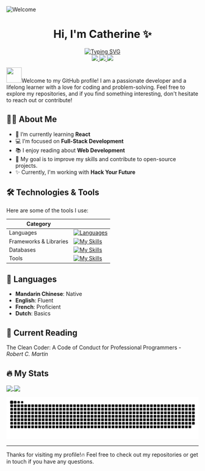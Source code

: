 ![Welcome](https://capsule-render.vercel.app/api?type=venom&color=auto&height=150&section=header&text=Bienvenue/%20Welcome/%20歡迎/%20Welkom&fontSize=50&theme=gruvbox_light&animation=fadeIn)

<h1 align="center">Hi, I'm Catherine ✨</h1>

<div align="center">
    <a href="https://git.io/typing-svg"><img src="https://readme-typing-svg.demolab.com?font=Roboto&weight=600&size=28&pause=1000&color=BF8930&background=427B5800&width=435&lines=Full-Stack+Developer;Woman+in+Technology;A+chocoholic!+%F0%9F%8D%AB%F0%9F%98%8A" alt="Typing SVG" /></a>
    <br />
    <a href="mailto:catherine.idv@gmail.co">
    <img src="https://img.shields.io/badge/Gmail-D14836?style=for-the-badge&logo=gmail&logoColor=white" />
    </a> 
    <a href="https://www.linkedin.com/in/kaohsinlin/">
    <img src="https://img.shields.io/badge/LinkedIn-0077B5?style=for-the-badge&logo=linkedin&logoColor=white" />
    </a>
    <a href="https://catherinelin.netlify.app/">
    <img src="https://img.shields.io/badge/Portfolio-255E63?style=for-the-badge&logo=About.me&logoColor=white" />
    </a>

</div>

<img src="https://media.tenor.com/C-G3GF2Fm-YAAAAi/sabobatage-boba-card-game.gif" width="40" height="40"/>Welcome to my GitHub profile! I am a passionate developer and a lifelong learner with a love for coding and problem-solving. Feel free to explore my repositories, and if you find something interesting, don't hesitate to reach out or contribute!

## 👩‍💻 About Me

- 🌱 I’m currently learning **React**
- 💻 I’m focused on **Full-Stack Development**
- 📚 I enjoy reading about **Web Development**
- 🎯 My goal is to improve my skills and contribute to open-source projects.
- ✨ Currently, I'm working with **Hack Your Future**

## 🛠️ Technologies & Tools

Here are some of the tools I use:

| Category               |                                                                                               |
| ---------------------- | --------------------------------------------------------------------------------------------- |
| Languages              | [![Languages](https://skillicons.dev/icons?i=js,html,css,python)](https://skillicons.dev)     |
| Frameworks & Libraries | [![My Skills](https://skillicons.dev/icons?i=react,nodejs,bootstrap)](https://skillicons.dev) |
| Databases              | [![My Skills](https://skillicons.dev/icons?i=mysql,mongodb,firebase)](https://skillicons.dev) |
| Tools                  | [![My Skills](https://skillicons.dev/icons?i=git,github,vscode)](https://skillicons.dev)      |

## 💬 Languages

- **Mandarin Chinese**: Native
- **English**: Fluent
- **French**: Proficient
- **Dutch**: Basics

## 📕 Current Reading

The Clean Coder: A Code of Conduct for Professional Programmers - _Robert C. Martin_

## 🔥 My Stats

<a href="https://github.com/boba-milktea/github-readme-stats">
  <img width="48%" align="center" src="https://github-readme-stats.vercel.app/api?username=boba-milktea&theme=gruvbox&show_icons=true&rank_icon=github" />
</a>
<a href="https://github.com/boba-milktea/convoychat">
  <img width="46%" align="center" src="https://github-readme-stats.vercel.app/api/top-langs/?username=boba-milktea&layout=compact&hide=html,css&langs_count=10&theme=gruvbox&card_width=320" />
</a>

![snake gif](https://github.com/boba-milktea/boba-milktea/blob/output/github-snake-dark.svg)

---

Thanks for visiting my profile!🔥 Feel free to check out my repositories or get in touch if you have any questions.
